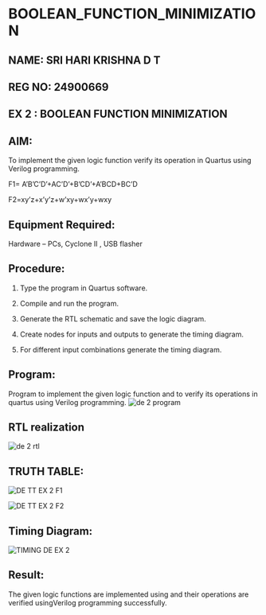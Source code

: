 # BOOLEAN_FUNCTION_MINIMIZATION
## NAME: SRI HARI KRISHNA D T
## REG NO: 24900669
## EX 2 : BOOLEAN FUNCTION MINIMIZATION
## AIM:

To implement the given logic function verify its operation in Quartus using Verilog programming.

F1= A’B’C’D’+AC’D’+B’CD’+A’BCD+BC’D 

F2=xy’z+x’y’z+w’xy+wx’y+wxy

## Equipment Required:

Hardware – PCs, Cyclone II , USB flasher

## Procedure:

1.	Type the program in Quartus software.

2.	Compile and run the program.

3.	Generate the RTL schematic and save the logic diagram.

4.	Create nodes for inputs and outputs to generate the timing diagram.

5.	For different input combinations generate the timing diagram.


## Program:

Program to implement the given logic function and to verify its operations in quartus using Verilog programming. 
![de 2 program](https://github.com/user-attachments/assets/40824282-e756-4db1-9f60-3342fc792314)




## RTL realization
![de 2 rtl](https://github.com/user-attachments/assets/ab0b48ef-676a-4d60-94ba-a31adfcd7519)

## TRUTH TABLE:
![DE TT EX 2 F1](https://github.com/user-attachments/assets/4f24d5d8-a776-4ade-8b9e-b2f41033e06e)

![DE TT EX 2 F2](https://github.com/user-attachments/assets/b5340ee4-b806-4cf2-8a43-27913d968554)


## Timing Diagram:
![TIMING DE  EX 2](https://github.com/user-attachments/assets/b228ac68-4955-46bc-b879-e9e8c3e0174d)



## Result:
The given logic functions are implemented using and their operations are verified usingVerilog programming successfully.

